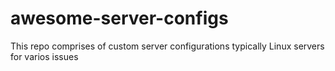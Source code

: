# awesome-server-configs
This repo comprises of custom server configurations typically Linux servers for varios issues
